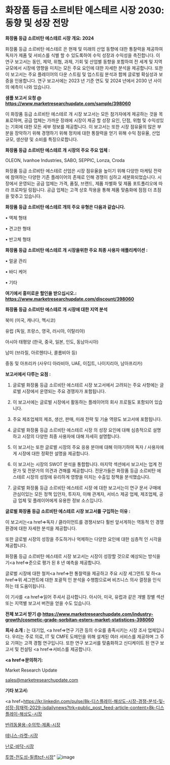 # 화장품 등급 소르비탄 에스테르 시장 2030: 동향 및 성장 전망

<strong>화장품 등급 소르비탄 에스테르 시장 개요: 2024</strong>

화장품 등급 소르비탄 에스테르 은 현재 및 미래의 산업 동향에 대한 통찰력을 제공하여 독자가 제품 및 서비스를 식별 할 수 있도록하여 수익 성장과 수익성을 촉진합니다. 이 연구 보고서는 동인, 제약, 위협, 과제, 기회 및 산업별 동향을 포함하여 전 세계 및 지역 규모에서 시장에 영향을 미치는 모든 주요 요인에 대한 자세한 분석을 제공합니다. 또한이 보고서는 주요 플레이어의 다운 스트림 및 업스트림 분석과 함께 글로벌 확실성과 보증을 인용합니다. 연구 보고서에는 2023 년 기준 연도 및 2024 년에서 2030 년 사이의 예측이 나와 있습니다.



<strong>샘플 보고서 요청 @ <a href=https://www.marketresearchupdate.com/sample/398060>https://www.marketresearchupdate.com/sample/398060</a></strong>

이 화장품 등급 소르비탄 에스테르 개 시장 보고서는 모든 참가자에게 제공하는 것을 목표로하며, 공급 업체는 가까운 장래에 시장이 제공 할 성장 요인, 단점, 위협 및 수익성있는 기회에 대한 모든 세부 정보를 제공합니다. 이 보고서는 또한 시장 점유율의 많은 부분을 장악하기 위해 경쟁하기 위해 정치에 대한 통찰력을 얻기 위해 수익 점유율, 산업 규모, 생산량 및 소비를 특징으로합니다.



<strong>화장품 등급 소르비탄 에스테르 개 시장의 주요 주요 업체 :</strong>

OLEON, Ivanhoe Industries, SABO, SEPPIC, Lonza, Croda

화장품 등급 소르비탄 에스테르 산업은 시장 점유율을 높이기 위해 다양한 마케팅 전략에 참여하는 다양한 기존 플레이어의 존재로 인해 경쟁이 심하고 세분화되었습니다. 시장에서 운영되는 공급 업체는 가격, 품질, 브랜드, 제품 차별화 및 제품 포트폴리오에 따라 프로파일 링됩니다. 공급 업체는 고객 상호 작용을 통해 제품 맞춤화에 점점 더 초점을 맞추고 있습니다.



<strong>화장품 등급 소르비탄 에스테르 개의 주요 유형은 다음과 같습니다.</strong>

• 액체 형태

• 견고한 형태

• 반고체 형태



<strong>화장품 등급 소르비탄 에스테르 개 시장을위한 주요 최종 사용자 애플리케이션 :</strong>

• 얼굴 관리

• 바디 케어

• 기타



<strong>여기에서 흥미로운 할인을 받으십시오.: <a href=https://www.marketresearchupdate.com/discount/398060>https://www.marketresearchupdate.com/discount/398060</a></strong>



<strong>화장품 등급 소르비탄 에스테르 개 시장에 대한 지역 분석</strong>

북미 (미국, 캐나다, 멕시코)

유럽 (독일, 프랑스, 영국, 러시아, 이탈리아)

아시아 태평양 (한국, 중국, 일본, 인도, 동남아시아)

남미 (브라질, 아르헨티나, 콜롬비아 등)

중동 및 아프리카 (사우디 아라비아, UAE, 이집트, 나이지리아, 남아프리카)



<strong>보고서에서 다루는 요점 :</strong>

1. 글로벌 화장품 등급 소르비탄 에스테르 시장 보고서에서 고려되는 주요 사항에는 글로벌 시장에서 운영되는 주요 경쟁자가 포함됩니다.

2. 이 보고서에는 글로벌 시장에서 활동하는 플레이어의 회사 프로필도 포함되어 있습니다.

3. 주요 제조업체의 제조, 생산, 판매, 미래 전략 및 기술 역량도 보고서에 포함됩니다.

4. 글로벌 화장품 등급 소르비탄 에스테르 시장 의 성장 요인에 대해 심층적으로 설명하고 시장의 다양한 최종 사용자에 대해 자세히 설명합니다.

5. 이 보고서는 또한 글로벌 시장의 주요 응용 분야에 대해 이야기하여 독자 / 사용자에게 시장에 대한 정확한 설명을 제공합니다.

6. 이 보고서는 시장의 SWOT 분석을 통합합니다. 마지막 섹션에서 보고서는 업계 전문가 및 전문가의 의견과 견해를 제공합니다. 전문가들은 화장품 등급 소르비탄 에스테르 시장의 성장에 유리하게 영향을 미치는 수출입 정책을 분석했습니다.

7. 글로벌 화장품 등급 소르비탄 에스테르 시장 에 대한 보고서는이 연구 문서 구매에 관심이있는 모든 정책 입안자, 투자자, 이해 관계자, 서비스 제공 업체, 제조업체, 공급 업체 및 플레이어에게 유용한 정보 소스입니다.



<strong>글로벌 화장품 등급 소르비탄 에스테르 시장 보고서를 구입하는 이유 :</strong>

이 보고서는<a href=>독자 / 클</a>라이언트를 경쟁사보다 훨씬 앞서게하는 역동적 인 경쟁 환경에 대한 자세한 분석을 제공합니다.

또한 글로벌 시장의 성장을 주도하거나 억제하는 다양한 요인에 대한 심층적 인 시각을 제공합니다.

화장품 등급 소르비탄 에스테르 시장 보고서는 시장이 성장할 것으로 예상되는 방식을 기<a href=>준으로</a> 평가 된 8 년 예측을 제공합니다.

글로벌 시장에 대한 철저<a href=>한 통찰력</a>을 제공하고 주요 시장 세그먼트 및 하<a href=>위 세그</a>먼트에 대한 포괄적 인 분석을 수행함으로써 비즈니스 의사 결정을 인식하는 데 도움이됩니다.

이 기사를 <a href=>읽어 주</a>셔서 감사합니다. 아시아, 미국, 유럽과 같은 개별 장별 섹션 또는 지역별 보고서 버전을 얻을 수도 있습니다.



<strong>전체 보고서 받기 @ <a href=https://www.marketresearchupdate.com/industry-growth/cosmetic-grade-sorbitan-esters-market-statistices-398060>https://www.marketresearchupdate.com/industry-growth/cosmetic-grade-sorbitan-esters-market-statistices-398060</a></strong>



<strong>회사 소개 :</strong>
는 대기업, <a href=>연구 기</a>관 등의 수요를 충족시키는 시장 조사 업체입니다. 우리는 주로 의료, IT 및 CMFE 도메인을 위해 설계된 여러 서비스를 제공하며 그 주요 기여는 고객 경험 연구입니다. 또한 연구 보고서를 맞춤화하고 신디케이트 된 연구 보고서 및 컨설팅 <a href=>서비</a>스를 제공합니다.



<strong><a href=>문의하기:</a></strong>

Market Research Update

sales@marketresearchupdate.com



<strong>기타 보고서:</strong>

<a href=https://kr.linkedin.com/pulse/8k-디스플레이-해상도-시장-경쟁-분석-및-성장-잠재력-2029-isdailynews?trk=public_post_feed-article-content>8k-디스플레이-해상도-시장</a>

<a href=https://www.linkedin.com/pulse/반려동물용-수의학-제품-시장-현재-및-미래-성장-2029-data-dive-diaries-24-analysis/>반려동물용-수의학-제품-시장</a>

<a href=https://www.linkedin.com/pulse/테니스-라켓-시장-경쟁-분석-및-성장-잠재력-2029-data-dive-diaries-24-analysis-pyzaf/>테니스-라켓-시장</a>

<a href=https://www.linkedin.com/pulse/난로-바닥-시장-규모-및-성장-2023-market-matrix-musings-analysis-pqn9f/>난로-바닥-시장</a>

<a href=https://www.linkedin.com/pulse/투명-전도성-필름tcf-시장-세분화-연구-및-목표-고객2030년-evzfc/>투명-전도성-필름tcf-시장</a>"
![image](https://github.com/meghapanth/Daily-news/assets/163847665/55b7cc73-1ec0-4c88-8a7d-c2d122cc8261)

